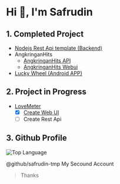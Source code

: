 <!-- <h1 align="center">Hi 👋, I'm Safrudin</h1>
<img align="center" src="https://github-readme-stats.vercel.app/api/top-langs/?username=safrudin244342&theme=dark" /><br>



<img align="center" src="https://github-readme-stats.vercel.app/api?username=safrudin244342" />
<img align="center" src="https://github-readme-stats.vercel.app/api/pin/?username=safrudin244342&repo=github-readme-stats" />
 -->
# Hi 👋, I'm Safrudin

## 1. Completed Project
- [Nodejs Rest Api template (Backend)](https://github.com/udin-template/nodejs-restfulapi)
- AngkringanHits
    - [AngkringanHits API](https://github.com/Safrudin244342/angkringanhits-api)
    - [AngkringanHits Webui](https://github.com/Safrudin244342/angkringanhits-production)
- [Lucky Wheel (Android APP)](https://github.com/Safrudin244342/Lucky-Wheel.git)

## 2. Project in Progress
- [LoveMeter](https://github.com/LoveMeter)
    - [x] [Create Web UI](https://love-meter-bc9dd.web.app)
    - [ ] Create Rest Api

## 3. Github Profile
![Top Language](https://github-readme-stats.vercel.app/api?username=safrudin244342&theme=dark)


@github/safrudin-tmp My Secound Account


> Thanks
